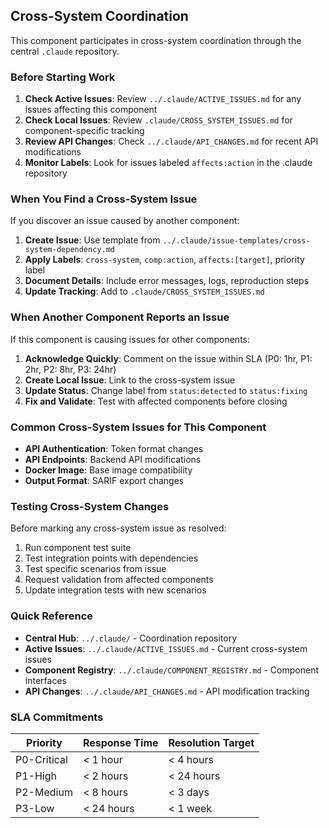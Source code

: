 <!-- CROSS_SYSTEM_COORDINATION_START -->
## Cross-System Coordination

This component participates in cross-system coordination through the central `.claude` repository.

### Before Starting Work
1. **Check Active Issues**: Review `../.claude/ACTIVE_ISSUES.md` for any issues affecting this component
2. **Check Local Issues**: Review `.claude/CROSS_SYSTEM_ISSUES.md` for component-specific tracking
3. **Review API Changes**: Check `../.claude/API_CHANGES.md` for recent API modifications
4. **Monitor Labels**: Look for issues labeled `affects:action` in the .claude repository

### When You Find a Cross-System Issue
If you discover an issue caused by another component:
1. **Create Issue**: Use template from `../.claude/issue-templates/cross-system-dependency.md`
2. **Apply Labels**: `cross-system`, `comp:action`, `affects:[target]`, priority label
3. **Document Details**: Include error messages, logs, reproduction steps
4. **Update Tracking**: Add to `.claude/CROSS_SYSTEM_ISSUES.md`

### When Another Component Reports an Issue
If this component is causing issues for other components:
1. **Acknowledge Quickly**: Comment on the issue within SLA (P0: 1hr, P1: 2hr, P2: 8hr, P3: 24hr)
2. **Create Local Issue**: Link to the cross-system issue
3. **Update Status**: Change label from `status:detected` to `status:fixing`
4. **Fix and Validate**: Test with affected components before closing

### Common Cross-System Issues for This Component
- **API Authentication**: Token format changes
- **API Endpoints**: Backend API modifications
- **Docker Image**: Base image compatibility
- **Output Format**: SARIF export changes

### Testing Cross-System Changes
Before marking any cross-system issue as resolved:
1. Run component test suite
2. Test integration points with dependencies
3. Test specific scenarios from issue
4. Request validation from affected components
5. Update integration tests with new scenarios

### Quick Reference
- **Central Hub**: `../.claude/` - Coordination repository
- **Active Issues**: `../.claude/ACTIVE_ISSUES.md` - Current cross-system issues
- **Component Registry**: `../.claude/COMPONENT_REGISTRY.md` - Component interfaces
- **API Changes**: `../.claude/API_CHANGES.md` - API modification tracking

### SLA Commitments
| Priority | Response Time | Resolution Target |
|----------|--------------|-------------------|
| P0-Critical | < 1 hour | < 4 hours |
| P1-High | < 2 hours | < 24 hours |
| P2-Medium | < 8 hours | < 3 days |
| P3-Low | < 24 hours | < 1 week |
<!-- CROSS_SYSTEM_COORDINATION_END -->
